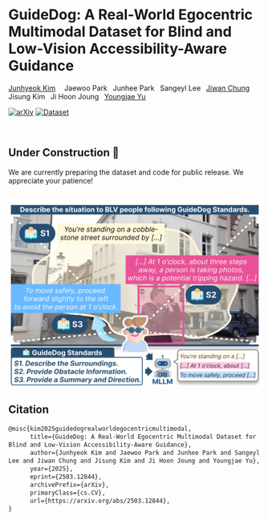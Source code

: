 # GuideDog: A Real-World Egocentric Multimodal Dataset for Blind and Low-Vision Accessibility-Aware Guidance

<p align="left">
    <a href='https://junhyeok.kim/' target='_blank'>Junhyeok Kim</a>&emsp;
    Jaewoo Park&ensp;
    Junhee Park&ensp;
    Sangeyl Lee&ensp; 
    <a href='https://jiwanchung.github.io/' target='_blank'>Jiwan Chung</a>&ensp;
    Jisung Kim&ensp;
    Ji Hoon Joung&ensp;
    <a href='https://mirlab.yonsei.ac.kr/' target='_blank'>Youngjae Yu</a>
</p>

[![arXiv](https://img.shields.io/badge/arXiv-Coming%20Soon-b31b1b.svg)](https://arxiv.org/abs/2503.12844)
[![Dataset](https://img.shields.io/badge/%F0%9F%A4%97%20Dataset-Coming%20Soon-FFD21E)](https://huggingface.co/datasets/placeholder)

<br>

## Under Construction 🚧

We are currently preparing the dataset and code for public release. We appreciate your patience!


<p align="center">
  <img src="assets/figure.png">
</p>


## Citation
```
@misc{kim2025guidedogrealworldegocentricmultimodal,
      title={GuideDog: A Real-World Egocentric Multimodal Dataset for Blind and Low-Vision Accessibility-Aware Guidance}, 
      author={Junhyeok Kim and Jaewoo Park and Junhee Park and Sangeyl Lee and Jiwan Chung and Jisung Kim and Ji Hoon Joung and Youngjae Yu},
      year={2025},
      eprint={2503.12844},
      archivePrefix={arXiv},
      primaryClass={cs.CV},
      url={https://arxiv.org/abs/2503.12844}, 
}
```
